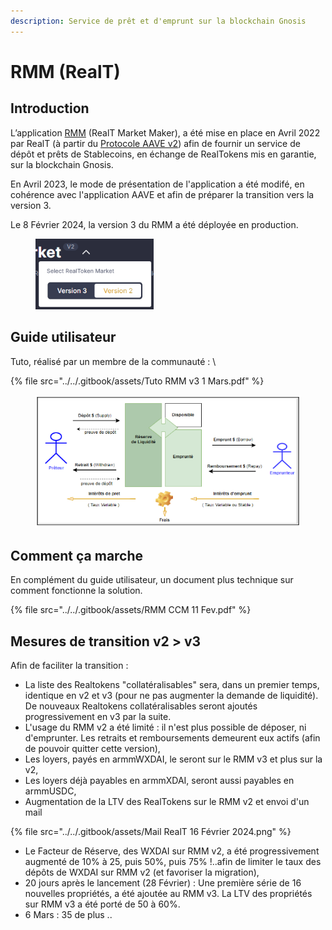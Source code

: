 ```yaml
---
description: Service de prêt et d'emprunt sur la blockchain Gnosis
---
```


# RMM (RealT)

## Introduction

L’application [RMM](https://rmm.realtoken.network/markets) (RealT Market Maker), a été mise en place en Avril 2022 par RealT (à partir du [Protocole AAVE v2](rmm-v2-avril-2022.md)) afin de fournir un service de dépôt et prêts de Stablecoins, en échange de RealTokens mis en garantie, sur la blockchain Gnosis.

En Avril 2023, le mode de présentation de l'application a été modifé, en cohérence avec l'application AAVE et afin de préparer la transition vers la version 3.

Le 8 Février 2024, la version 3 du RMM a été déployée en production.

<figure><img src="../../.gitbook/assets/image (1) (1).png" alt="" width="189"><figcaption></figcaption></figure>

## Guide utilisateur

Tuto, réalisé par un membre de la communauté : \




{% file src="../../.gitbook/assets/Tuto RMM v3 1 Mars.pdf" %}

<figure><img src="../../.gitbook/assets/image (256).png" alt="" width="431"><figcaption></figcaption></figure>

## Comment ça marche

En complément du guide utilisateur, un document plus technique sur comment fonctionne la solution.

{% file src="../../.gitbook/assets/RMM CCM 11 Fev.pdf" %}

## Mesures de transition v2 > v3

Afin de faciliter la transition :&#x20;

* La liste des Realtokens "collatéralisables" sera, dans un premier temps, identique en v2 et v3 (pour ne pas augmenter la demande de liquidité). De nouveaux Realtokens collatéralisables seront ajoutés progressivement en v3 par la suite.
* L'usage du RMM v2 a été limité : il n'est plus possible de déposer, ni d'emprunter. Les retraits et remboursements demeurent eux actifs (afin de pouvoir quitter cette version),
* Les loyers, payés en armmWXDAI, le seront sur le RMM v3 et plus sur la v2,
* Les loyers déjà payables en armmXDAI, seront aussi payables en armmUSDC,
* Augmentation de la LTV des RealTokens sur le RMM v2 et envoi d'un mail&#x20;

{% file src="../../.gitbook/assets/Mail RealT 16 Février 2024.png" %}

* Le Facteur de Réserve, des WXDAI sur RMM v2, a été progressivement augmenté de 10% à 25, puis 50%, puis 75% !..afin de limiter le taux des dépôts de WXDAI sur RMM v2 (et favoriser la migration),
* 20 jours après le lancement (28 Février) : Une première série de 16 nouvelles propriétés, a été ajoutée au RMM v3. La LTV des propriétés sur RMM v3 a été porté de 50 à 60%.
* 6 Mars : 35 de plus ..
